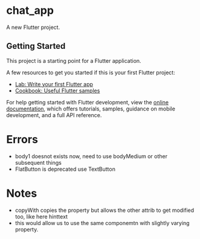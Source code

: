 # chat_app

A new Flutter project.

## Getting Started

This project is a starting point for a Flutter application.

A few resources to get you started if this is your first Flutter project:

- [Lab: Write your first Flutter app](https://docs.flutter.dev/get-started/codelab)
- [Cookbook: Useful Flutter samples](https://docs.flutter.dev/cookbook)

For help getting started with Flutter development, view the
[online documentation](https://docs.flutter.dev/), which offers tutorials,
samples, guidance on mobile development, and a full API reference.

# Errors

* body1 doesnot exists now, need to use bodyMedium or other subsequent things 
* FlatButton is deprecated use TextButton

# Notes

* copyWith copies the property but allows the other attrib to get modified too, like here hinttext
* this would allow us to use the same componemtn with slightly varying property.
